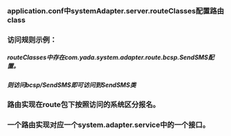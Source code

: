### application.conf中systemAdapter.server.routeClasses配置路由class

### 访问规则示例：
##### routeClasses中存在com.yada.system.adapter.route.bcsp.SendSMS配置。
##### 则访问bcsp/SendSMS即可访问到SendSMS类
 
 
### 路由实现在route包下按照访问的系统区分报名。
### 一个路由实现对应一个system.adapter.service中的一个接口。